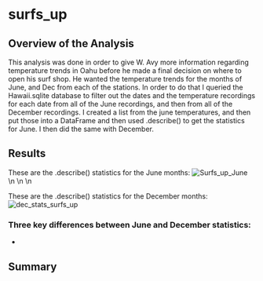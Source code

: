 # surfs_up
## Overview of the Analysis
This analysis was done in order to give W. Avy more information regarding temperature trends in Oahu before he made a final decision on where to open his surf shop.  He wanted the temperature trends for the months of June, and Dec from each of the stations.  In order to do that I queried the Hawaii.sqlite database to filter out the dates and the temperature recordings for each date from all of the June recordings, and then from all of the December recordings.  I created a list from the june temperatures, and then put those into a DataFrame and then used .describe() to get the statistics for June.  I then did the same with December.
## Results
These are the .describe() statistics for the June months:
![Surfs_up_June](https://user-images.githubusercontent.com/45715246/213934838-0d2344b8-2702-45e0-ae03-3d6f183b0099.png)
\n
\n
\n


These are the .describe() statistics for the December months:
![dec_stats_surfs_up](https://user-images.githubusercontent.com/45715246/213934851-52c9f3b9-54a7-408d-b344-07efa84666df.png)
### Three key differences between June and December statistics:
* 

## Summary

